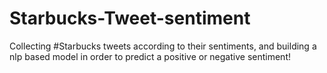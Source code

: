 # Starbucks-Tweet-sentiment
Collecting #Starbucks tweets according to their sentiments, and building a nlp based model in order to predict a positive or negative sentiment!
